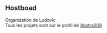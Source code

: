 ## Hostboad

Organization de Ludovic <br>
Tous les projets sont sur le profil de [Abstra208](https://github.com/abstra208)
